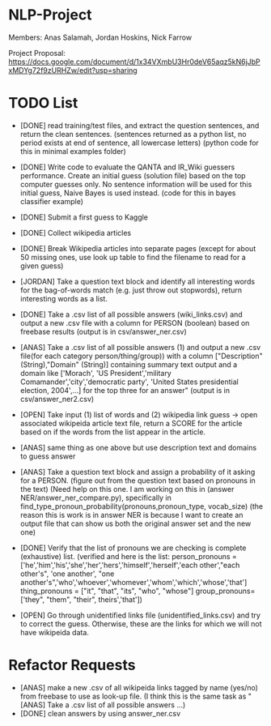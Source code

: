NLP-Project
===========
Members: Anas Salamah, Jordan Hoskins, Nick Farrow

Project Proposal: https://docs.google.com/document/d/1x34VXmbU3Hr0deV65aqz5kN6jJbPxMDYg72f9zURHZw/edit?usp=sharing

TODO List
===========

* [DONE] read training/test files, and extract the question sentences, and return the clean sentences.
(sentences returned as a python list, no period exists at end of sentence, all lowercase letters)
(python code for this in minimal examples folder)

* [DONE] Write code to evaluate the QANTA and IR_Wiki guessers performance.
Create an initial guess (solution file) based on the top computer guesses only.
No sentence information will be used for this initial guess, Naive Bayes is used instead.
(code for this in bayes classifier example)

* [DONE] Submit a first guess to Kaggle

* [DONE] Collect wikipedia articles

* [DONE] Break Wikipedia articles into separate pages (except for about 50 missing ones, use look up table to find the filename to read for a given guess)

* [JORDAN] Take a question text block and identify all interesting words for the bag-of-words match (e.g. just throw out stopwords), return interesting words as a list.

* [DONE] Take a .csv list of all possible answers (wiki_links.csv) and output a new .csv file with a column for PERSON (boolean) based on freebase results
(output is in csv/answer_ner.csv)
* [ANAS] Take a .csv list of all possible answers (1) and output a new .csv file(for each category person/thing/group)) with a column ["Description" (String),"Domain" (String)] containing summary text output and a domain like ['Morach', 'US President','military Comamander','city','democratic party', 'United States presidential election, 2004',...] for the top three for an answer"
(output is in csv/answer_ner2.csv)

* [OPEN] Take input (1) list of words and (2) wikipedia link guess -> open associated wikipeida article text file, return a SCORE for the article based on if the words from the list appear in the article.

* [ANAS] same thing as one above but use description text and domains to guess answer

* [ANAS] Take a question text block and assign a probability of it asking for a PERSON. (figure out from the question text based on pronouns in the text)
(Need help on this one. I am working on this in (answer NER/answer_ner_compare.py), specifically in find_type_pronoun_probability(pronouns,pronoun_type, vocab_size)
(the reason this is work is in answer NER is because I want to create an output file that can show us both the original answer set and the new one)

* [DONE] Verify that the list of pronouns we are checking is complete (exhaustive) list.
(verified and here is the list:
person_pronouns = ['he','him','his','she','her','hers','himself','herself','each other',"each other's", 'one another', "one another's",'who','whoever','whomever','whom','which','whose','that'] 
thing_pronouns = ["it", "that", "its", "who", "whose"]
group_pronouns= ['they", "them", "their", theirs','that'])

* [OPEN] Go through unidentified links file (unidentified_links.csv) and try to correct the guess.  Otherwise, these are the links for which we will not have wikipeida data.

Refactor Requests
===========

* [ANAS] make a new .csv of all wikipeida links tagged by name (yes/no) from freebase to use as look-up file. 
(I think this is the same task as "[ANAS] Take a .csv list of all possible answers ...)
* [DONE] clean answers by using answer_ner.csv
 
